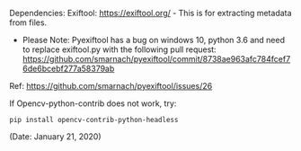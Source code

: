 Dependencies:
  Exiftool: https://exiftool.org/
    - This is for extracting metadata from files.
    
  -  Please Note: Pyexiftool has a bug on windows 10, python 3.6 and need to replace exiftool.py with the following pull request:
   https://github.com/smarnach/pyexiftool/commit/8738ae963afc784fcef76de6bcebf277a58379ab

Ref: https://github.com/smarnach/pyexiftool/issues/26


If Opencv-python-contrib does not work, try:

    pip install opencv-contrib-python-headless
  
(Date: January 21, 2020)
